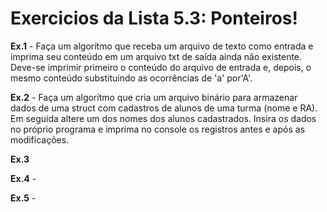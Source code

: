 # Exercicios da Lista 5.3: Ponteiros!

**Ex.1** - Faça um algorítmo que receba um arquivo de texto como entrada e imprima seu conteúdo em um arquivo txt de saída ainda não existente. Deve-se imprimir primeiro o conteúdo do arquivo de entrada e, depois, o mesmo conteúdo substituindo as ocorrências de 'a' por'A'. 

**Ex.2** - Faça um algorítmo que cria um arquivo binário para armazenar dados de uma struct com cadastros de alunos de uma turma (nome e RA). Em seguida altere um dos nomes dos alunos cadastrados. Insira os dados no próprio programa e imprima no console os registros antes e após as modificações.

**Ex.3** 
                                         
**Ex.4** - 

**Ex.5** - 
